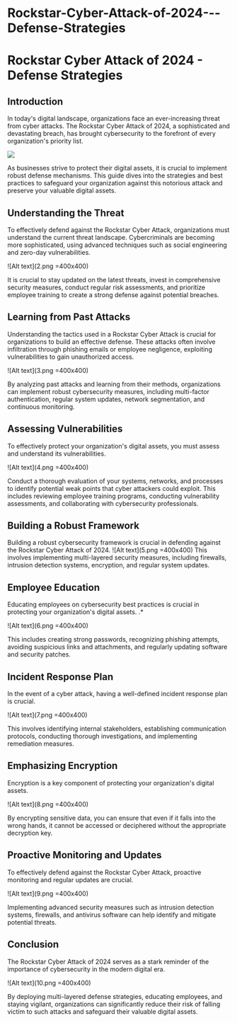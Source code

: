 # Rockstar-Cyber-Attack-of-2024---Defense-Strategies
# Rockstar Cyber Attack of 2024 - Defense Strategies

## Introduction
In today's digital landscape, organizations face an ever-increasing threat from cyber attacks. The Rockstar Cyber Attack of 2024, a sophisticated and devastating breach, has brought cybersecurity to the forefront of every organization's priority list.

![](https://imgur.com/eFgsaKe)

As businesses strive to protect their digital assets, it is crucial to implement robust defense mechanisms. This guide dives into the strategies and best practices to safeguard your organization against this notorious attack and preserve your valuable digital assets.

## Understanding the Threat
To effectively defend against the Rockstar Cyber Attack, organizations must understand the current threat landscape. Cybercriminals are becoming more sophisticated, using advanced techniques such as social engineering and zero-day vulnerabilities.

![Alt text](2.png =400x400)


It is crucial to stay updated on the latest threats, invest in comprehensive security measures, conduct regular risk assessments, and prioritize employee training to create a strong defense against potential breaches.

## Learning from Past Attacks
Understanding the tactics used in a Rockstar Cyber Attack is crucial for organizations to build an effective defense. These attacks often involve infiltration through phishing emails or employee negligence, exploiting vulnerabilities to gain unauthorized access.

![Alt text](3.png =400x400)

By analyzing past attacks and learning from their methods, organizations can implement robust cybersecurity measures, including multi-factor authentication, regular system updates, network segmentation, and continuous monitoring.

## Assessing Vulnerabilities
To effectively protect your organization's digital assets, you must assess and understand its vulnerabilities.

![Alt text](4.png =400x400)

Conduct a thorough evaluation of your systems, networks, and processes to identify potential weak points that cyber attackers could exploit. This includes reviewing employee training programs, conducting vulnerability assessments, and collaborating with cybersecurity professionals.

## Building a Robust Framework
Building a robust cybersecurity framework is crucial in defending against the Rockstar Cyber Attack of 2024.
![Alt text](5.png =400x400)
This involves implementing multi-layered security measures, including firewalls, intrusion detection systems, encryption, and regular system updates.

## Employee Education
Educating employees on cybersecurity best practices is crucial in protecting your organization's digital assets.
.*

![Alt text](6.png =400x400)

This includes creating strong passwords, recognizing phishing attempts, avoiding suspicious links and attachments, and regularly updating software and security patches.

## Incident Response Plan
In the event of a cyber attack, having a well-defined incident response plan is crucial.

![Alt text](7.png =400x400)

This involves identifying internal stakeholders, establishing communication protocols, conducting thorough investigations, and implementing remediation measures.

## Emphasizing Encryption
Encryption is a key component of protecting your organization's digital assets.

![Alt text](8.png =400x400)

By encrypting sensitive data, you can ensure that even if it falls into the wrong hands, it cannot be accessed or deciphered without the appropriate decryption key.

## Proactive Monitoring and Updates
To effectively defend against the Rockstar Cyber Attack, proactive monitoring and regular updates are crucial.

![Alt text](9.png =400x400)

Implementing advanced security measures such as intrusion detection systems, firewalls, and antivirus software can help identify and mitigate potential threats.

## Conclusion
The Rockstar Cyber Attack of 2024 serves as a stark reminder of the importance of cybersecurity in the modern digital era.

![Alt text](10.png =400x400)

By deploying multi-layered defense strategies, educating employees, and staying vigilant, organizations can significantly reduce their risk of falling victim to such attacks and safeguard their valuable digital assets.
